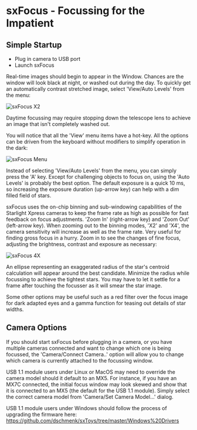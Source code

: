 # sxFocus - Focussing for the Impatient

## Simple Startup

- Plug in camera to USB port
- Launch sxFocus

Real-time images should begin to appear in the Window. Chances are the window will look black at night, or washed out during the day. To quickly get an automatically contrast stretched image, select 'View/Auto Levels' from the menu:

![sxFocus X2](https://github.com/dschmenk/sxToys/blob/master/images/sxfocus-x2.png)

Daytime focussing may require stopping down the telescope lens to achieve an image that isn't completely washed out.

You will notice that all the 'View' menu items have a hot-key. All the options can be driven from the keyboard without modifiers to simplify operation in the dark:

![sxFocus Menu](https://github.com/dschmenk/sxToys/blob/master/images/sxfocus-menu.png)

Instead of selecting 'View/Auto Levels' from the menu, you can simply press the 'A' key. Except for challenging objects to focus on, using the 'Auto Levels' is probably the best option. The default exposure is a quick 10 ms, so increasing the exposure duration (up-arrow key) can help with a dim filled field of stars.

sxFocus uses the on-chip binning and sub-windowing capabilities of the Starlight Xpress cameras to keep the frame rate as high as possible for fast feedback on focus adjustments. 'Zoom In' (right-arrow key) and 'Zoom Out' (left-arrow key). When zooming out to the binning modes, 'X2' and 'X4', the camera sensitivity will increase as well as the frame rate. Very useful for finding gross focus in a hurry. Zoom in to see the changes of fine focus, adjusting the brightness, contrast and exposure as necessary:

![sxFocus 4X](https://github.com/dschmenk/sxToys/blob/master/images/sxfocus-4x.png)

An ellipse representing an exaggerated radius of the star's centroid calculation will appear around the best candidate. Minimize the radius while focussing to achieve the tightest stars. You may have to let it settle for a frame after touching the focusser as it will smear the star image.

Some other options may be useful such as a red filter over the focus image for dark adapted eyes and a gamma function for teasing out details of star widths.

## Camera Options

If you should start sxFocus before plugging in a camera, or you have multiple cameras connected and want to change which one is being focussed, the 'Camera/Connect Camera..' option will allow you to change which camera is currently attached to the focussing window.

USB 1.1 module users under Linux or MacOS may need to override the camera model should it default to an MX5. For instance, if you have an MX7C connected, the initial focus window may look skewed and show that it is connected to an MX5 (the default for the USB 1.1 module). Simply select the correct camera model from 'Camera/Set Camera Model...' dialog.

USB 1.1 module users under Windows should follow the process of upgrading the firmware here: https://github.com/dschmenk/sxToys/tree/master/Windows%20Drivers
